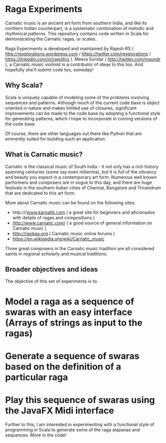 # Raga Experiments
Carnatic music is an ancient art form from southern India, and like its northern Indian counterpart, is a systematic combination of melodic and rhythmical patterns. This repository contains code written in Scala for demonstrating the Carnatic ragas, or scales. 

Raga Experiments is developed and maintained by Rajesh RS ( http://rexplorations.wordpress.com / https://twitter.com/rexplorations / https://linkedin.com/in/rajeshrs ). Meera Sundar ( http://twitter.com/msundr ), a Carnatic music violinist is a contributor of ideas to this too. And hopefully she'll submit code too, someday!

## Why Scala?

Scala is uniquely capable of modeling some of the problems involving sequences and patterns. Although much of the current code base is object oriented in nature and makes limited use of closures, significant improvements can be made to the code base by adopting a functional style for generating patterns, which I hope to incorporate in coming versions of the code base.

Of course, there are other languages out there like Python that are eminently suited for building such an application. 

## What is Carnatic music?

Carnatic is the classical music of South India - it not only has a rich history spanning centuries (some say even millennia), but it is full of the vibrancy and beauty you expect in a contemporary art form. Numerous well known performers and composers are in vogue to this day, and there are huge festivals in the southern Indian cities of Chennai, Bangalore and Trivandrum that are dedicated to this art form.

More about Carnatic music can be found on the following sites:

* http:///www.karnatik.com ( a great site for beginners and aficionados with details of ragas and compositions )
* http://www.carnatic.com/ ( a good source of general information on Carnatic music )
* http://rasikas.org ( Carnatic music online forums )
* https://en.wikipedia.org/wiki/Carnatic_music

Three great composers in the Carnatic music tradition are all considered saints in regional scholarly and musical traditions.

## Broader objectives and ideas

The objective of this set of experiments is to:

# Model a raga as a sequence of swaras with an easy interface (Arrays of strings as input to the ragas)
# Generate a sequence of swaras based on the definition of a particular raga
# Play this sequence of swaras using the JavaFX Midi interface

Further to this, I am interested in experimenting with a functional style of programming in Scala to generate some of the raga alapanas and sequences. More in the code!



